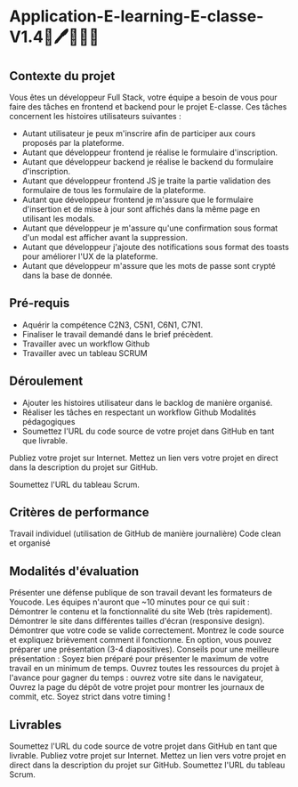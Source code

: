 # Application-E-learning-E-classe-V1.4📒🖊👩🏻‍🏫

## Contexte du projet
Vous êtes un développeur Full Stack, votre équipe a besoin de vous pour faire des tâches en frontend et backend pour le projet E-classe. Ces tâches concernent les histoires utilisateurs suivantes :

* Autant utilisateur je peux m'inscrire afin de participer aux cours proposés par la plateforme.
* Autant que développeur frontend je réalise le formulaire d'inscription.
* Autant que développeur backend je réalise le backend du formulaire d'inscription.
* Autant que développeur frontend JS je traite la partie validation des formulaire de tous les formulaire de la plateforme.
* Autant que développeur frontend je m'assure que le formulaire d'insertion et de mise à jour sont affichés dans la même page en utilisant les modals.
* Autant que développeur je m'assure qu'une confirmation sous format d'un modal est afficher avant la suppression.
* Autant que développeur j'ajoute des notifications sous format des toasts pour améliorer l'UX de la plateforme.
* Autant que développeur m'assure que les mots de passe sont crypté dans la base de donnée.
## Pré-requis

* Aquérir la compétence C2N3, C5N1, C6N1, C7N1.
* Finaliser le travail demandé dans le brief précèdent.
* Travailler avec un workflow Github
* Travailler avec un tableau SCRUM
## Déroulement

* Ajouter les histoires utilisateur dans le backlog de manière organisé.
* Réaliser les tâches en respectant un workflow Github
Modalités pédagogiques
* Soumettez l'URL du code source de votre projet dans GitHub en tant que livrable.

Publiez votre projet sur Internet. Mettez un lien vers votre projet en direct dans la description du projet sur GitHub.

Soumettez l'URL du tableau Scrum.

## Critères de performance
Travail individuel (utilisation de GitHub de manière journalière)
Code clean et organisé

## Modalités d'évaluation
Présenter une défense publique de son travail devant les formateurs de Youcode.
Les équipes n'auront que ~10 minutes pour ce qui suit :
Démontrer le contenu et la fonctionnalité du site Web (très rapidement).
Démontrer le site dans différentes tailles d'écran (responsive design).
Démontrer que votre code se valide correctement.
Montrez le code source et expliquez brièvement comment il fonctionne.
En option, vous pouvez préparer une présentation (3-4 diapositives). Conseils pour une meilleure présentation :
Soyez bien préparé pour présenter le maximum de votre travail en un minimum de temps.
Ouvrez toutes les ressources du projet à l'avance pour gagner du temps : ouvrez votre site dans le navigateur,
Ouvrez la page du dépôt de votre projet pour montrer les journaux de commit, etc.
Soyez strict dans votre timing !

## Livrables
Soumettez l'URL du code source de votre projet dans GitHub en tant que livrable. 
Publiez votre projet sur Internet. Mettez un lien vers votre projet en direct dans la description du projet sur GitHub.
Soumettez l'URL du tableau Scrum.
